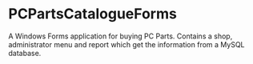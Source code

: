 # PCPartsCatalogueForms
A Windows Forms application for buying PC Parts. Contains a shop, administrator menu and report which get the information from a MySQL database.
